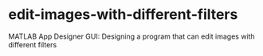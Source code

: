 # edit-images-with-different-filters
MATLAB App Designer GUI: Designing a program that can edit images with different filters
